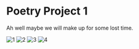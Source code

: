 <!DOCTYPE html>
<html>
<head>
<link rel="stylesheet" href="style.css">
</head>
<body>

  


<h1>Poetry Project 1</h1>
<p>Ah well maybe we will make up for some lost time.</p>
<img src="https://www.legacy.com/wp-content/uploads/2020/01/funeral_poems_1600x500.png" alt="1">
<img src="https://media.newyorker.com/photos/59097dcdc14b3c606c1098d4/master/w_2560%2Cc_limit/170213_r29427.jpg" alt="2">
<img src="https://i.gr-assets.com/images/S/compressed.photo.goodreads.com/hostedimages/1449987330i/17366377._SY540_.jpg" alt="3">
<img src="https://www.infopymes.info/wp-content/uploads/2020/06/111462807_whatsubject.jpg" alt="4">
</body>
</html>

